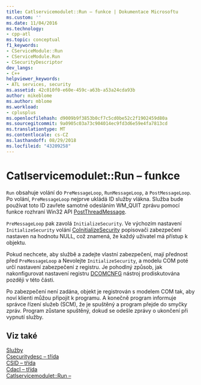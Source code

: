 ```yaml
---
title: Catlservicemodulet::Run – funkce | Dokumentace Microsoftu
ms.custom: ''
ms.date: 11/04/2016
ms.technology:
- cpp-atl
ms.topic: conceptual
f1_keywords:
- CServiceModule::Run
- CServiceModule.Run
- CSecurityDescriptor
dev_langs:
- C++
helpviewer_keywords:
- ATL services, security
ms.assetid: 42c010f0-e60e-459c-a63b-a53a24cda93b
author: mikeblome
ms.author: mblome
ms.workload:
- cplusplus
ms.openlocfilehash: d9009b9f3853b0cf7c5cd0be52c2f1902459d80a
ms.sourcegitcommit: 9a0905c03a73c904014ec9fd3d6e59e4fa7813cd
ms.translationtype: MT
ms.contentlocale: cs-CZ
ms.lasthandoff: 08/29/2018
ms.locfileid: "43209258"
---
```

# <a name="catlservicemoduletrun-function"></a>Catlservicemodulet::Run – funkce
`Run` obsahuje volání do `PreMessageLoop`, `RunMessageLoop`, a `PostMessageLoop`. Po volání, `PreMessageLoop` nejprve ukládá ID služby vlákna. Služba bude používat toto ID zavřete samotné odesláním WM_QUIT zprávu pomocí funkce rozhraní Win32 API [PostThreadMessage](https://msdn.microsoft.com/library/windows/desktop/ms644946).  
  
 `PreMessageLoop` pak zavolá `InitializeSecurity`. Ve výchozím nastavení `InitializeSecurity` volání [CoInitializeSecurity](/windows/desktop/api/combaseapi/nf-combaseapi-coinitializesecurity) popisovači zabezpečení nastaven na hodnotu NULL, což znamená, že každý uživatel má přístup k objektu.  
  
 Pokud nechcete, aby službě a zadejte vlastní zabezpečení, mají přednost před `PreMessageLoop` a Nevolejte `InitializeSecurity`, a modelu COM poté určí nastavení zabezpečení z registru. Je pohodlný způsob, jak nakonfigurovat nastavení registru [DCOMCNFG](../atl/dcomcnfg.md) nástroj prodiskutována později v této části.  
  
 Po zabezpečení není zadána, objekt je registrován s modelem COM tak, aby noví klienti můžou připojit k programu. A konečně program informuje správce řízení služeb (SCM), že je spuštěný a program přejde do smyčky zpráv. Program zůstane spuštěný, dokud se odešle zprávy o ukončení při vypnutí služby.  
  
## <a name="see-also"></a>Viz také  
 [Služby](../atl/atl-services.md)   
 [Csecuritydesc – třída](../atl/reference/csecuritydesc-class.md)   
 [CSID – třída](../atl/reference/csid-class.md)   
 [Cdacl – třída](../atl/reference/cdacl-class.md)   
 [Catlservicemodulet::Run –](../atl/reference/catlservicemodulet-class.md#run)


